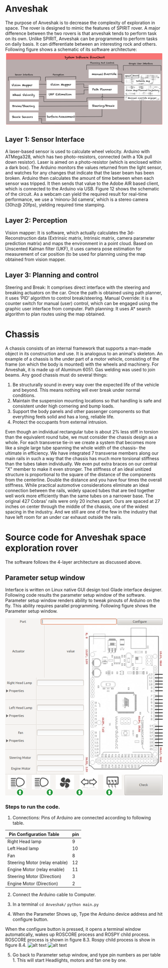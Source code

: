# Anveshak
The purpose of Anveshak is to decrease the complexity of exploration in space. The rover is
designed to mimic the features of SPIRIT rover. A major difference between the two rovers
is that anveshak tends to perform task on its own. Unlike SPIRIT, Anveshak can be
programmed to perform tasks on daily basis. It can differentiate between an interesting rock
and others.  Following figure shows a schematic of its software architecture:
![alt text](https://github.com/Asheeshkrsharma/Anveshak/blob/master/images/figure.png "Logo Title Text 1")

## Layer 1: Sensor Interface
A laser-based sensor is used to calculate wheel velocity. Arduino with ATMega328, which
has two photo-resistors, connected (with a 10k pull down resistor). Laser is aimed on a
photo-resistor (which is enclosed within a dark box). The Arduino monitors the values
returned from the light sensor, and watches for any changes that indicate that the laser beam
has been broken. Arduino then calculates the amount of time between when each sensor was
tripped. It then sends that value to the Adobe AIR based client, which is connected to the
Arduino via USB. Figure 12 shows the schematic of the circuit. As a webcam can yield the
required result for real-time performance, we use a ‘minoru-3d camera’, which is a stereo
camera (30hz@ 20fps), yielding required time stamping.

## Layer 2: Perception
Vision mapper: It is software, which actually calculates the 3d-Reconstruction data (Extrinsic
matrix, Intrinsic matrix, camera parameter prediction matrix) and maps the environment in a
point cloud. Based on Unscented Kalman filter (UKF), it uses camera pose estimation for
measurement of car position (to be used for planning using the map obtained from vision
mapper.

## Layer 3: Planning and control
Steering and Break: It comprises direct interface with the steering and breaking actuators on
the car. Once the path is obtained using path planner, it uses ‘PID’ algorithm to control
break/steering.
Manual Override: it is a counter switch for manual (user) control, which can be engaged
using the graphic user interface from computer.
Path planning: It uses A* search algorithm to plan routes using the map obtained.

# Chassis
A chassis consists of an internal framework that supports a man-made object in its
construction and use. It is analogous to an animal's skeleton. An example of a chassis is the
under part of a motor vehicle, consisting of the frame (on which the body is mounted) with the
wheels and machinery. For Anveshak, it is made up of Aluminum 6051. Gas welding was
used to join beams. Any good chassis must do several things:

1. Be structurally sound in every way over the expected life of the vehicle and
beyond. This means nothing will ever break under normal conditions.
2. Maintain the suspension mounting locations so that handling is safe and consistent
under high cornering and bump loads.
3. Support the body panels and other passenger components so that everything feels
solid and has a long, reliable life.
4. Protect the occupants from external intrusion.

Even though an individual rectangular tube is about 2% less stiff in torsion than the equivalent
round tube, we must consider the chassis design as a whole. For each transverse tie-in we
create a system that becomes more like a single large tube spanning the whole width of the
chassis- the ultimate in efficiency. We have integrated 7 transverse members along our main
rails in such a way that the chassis has much more torsional stiffness than the tubes taken
individually. We even put extra braces on our central "X" member to make it even stronger.
The stiffness of an ideal unitized structure is proportional to the square of the distance of the
components from the centerline. Double the distance and you have four times the overall
stiffness. While practical automotive considerations eliminate an ideal connection between the
rails, widely spaced tubes that are tied together well work more efficiently than the same tubes
on a narrower base. The original 427 Cobras' rails were only 20 inches apart. Ours are spaced
at 27 inches on center through the middle of the chassis, one of the widest spacing in the
industry. And we still are one of the few in the industry that have left room for an under car
exhaust outside the rails.

# Source code for Anveshak space exploration rover
The software follows the 4-layer architecture as discussed above.

## Parameter setup window
Interface is written on Linux native GUI design tool Glade interface designer. Following
code results the parameter setup window of the software. Parameter setup window renders
ability to tweak pinouts of Arduino on the fly. This ability requires parallel programming.
Following figure shows the Parameter setup window.

![alt text](https://github.com/Asheeshkrsharma/Anveshak/blob/master/images/Screenshot%20from%202012-10-28%2020_22_23.png "Logo Title Text 1")

### Steps to run the code.
 1. Connections: Pins of Arduino are connected according to following table.

| Pin Configuration Table       | pin|
|-------------------------------|----|
| Right Head lamp               | 9  |
| Left Head lamp                | 10 |
| Fan                           | 8  |
| Steering Motor (relay enable) | 12 |
| Engine Motor (relay enable)   | 11 |
| Steering Motor (Direction)    | 3  |
| Engine Motor (Direction)      | 2  |

2. Connect the Arduino cable to Computer.

3. In a terminal
   ```cd Anveshak/```
   ```python main.py```
4. When the Parameter Shows up, Type the Arduino device address and hit configure
button.

When the configure button is pressed, it opens a terminal window automatically, wakes up
ROSCORE process and ROSPY child process. ROSCORE process is shown in figure 8.3.
Rospy child process is show in figure 8.4.
![alt text](https://github.com/Asheeshkrsharma/Anveshak/blob/master/images/Screenshot%20from%202012-10-28%2020_25_01.png "Logo Title Text 1")
![alt text](https://github.com/Asheeshkrsharma/Anveshak/blob/master/images/Screenshot%20from%202012-10-28%2020_25_19.png "Logo Title Text 1")


5. Go back to Parameter setup window, and type pin numbers as per table 1. This will
start Headlights, motors and fan one by one.
